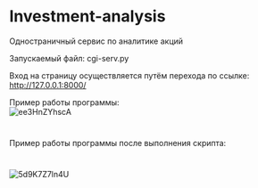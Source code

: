 # Investment-analysis
Одностраничный сервис по аналитике акций

Запускаемый файл: cgi-serv.py

Вход на страницу осуществляется путём перехода по ссылке: http://127.0.0.1:8000/

Пример работы программы:
<br>
![ee3HnZYhscA](https://user-images.githubusercontent.com/80622273/176670078-e072e2a9-61c5-4af7-9bee-ec98d591e705.jpg)
#
Пример работы программы после выполнения скрипта:
#
![5d9K7Z7ln4U](https://user-images.githubusercontent.com/80622273/176670140-9efcd379-b853-4fbe-b5b8-da578a313cb1.jpg)
